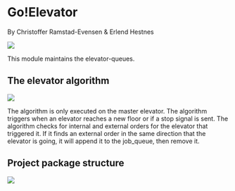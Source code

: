 Go!Elevator
===========
By Christoffer Ramstad-Evensen & Erlend Hestnes


<!-- Main.go
--------

![](https://raw.github.com/oldgeezr/sanntid/coffee/figures/elevator_main.png)

Main.go creates almost all the channels the program uses, and creates the necessary go-threads for the program. In essence, main.go is a simple state machine.


The elevator queue system
--------------------------

![](https://raw.github.com/oldgeezr/sanntid/coffee/figures/elevator_queues.png)

The queue-system is designed in such a way that every elevator should know what each elevator is doing at all times. So that if one elevator goes down and comes back again, it will continue. This is also the case if master elevator goes down.

The elevator log module
------------------------- -->

![](https://raw.github.com/oldgeezr/sanntid/coffee/figures/elevator_log_module.png)

This module maintains the elevator-queues.

The elevator algorithm
------------------------

![](https://raw.github.com/oldgeezr/sanntid/coffee/figures/elevator_algorithm.png)

The algorithm is only executed on the master elevator. The algorithm triggers when an elevator reaches a new floor or if a stop signal is sent. The algorithm checks for internal and external orders for the elevator that triggered it. If it finds an external order in the same direction that the elevator is going, it will append it to the job_queue, then remove it.

Project package structure
------------------------

![](https://raw.github.com/oldgeezr/sanntid/coffee/figures/project_package_structure.png)
